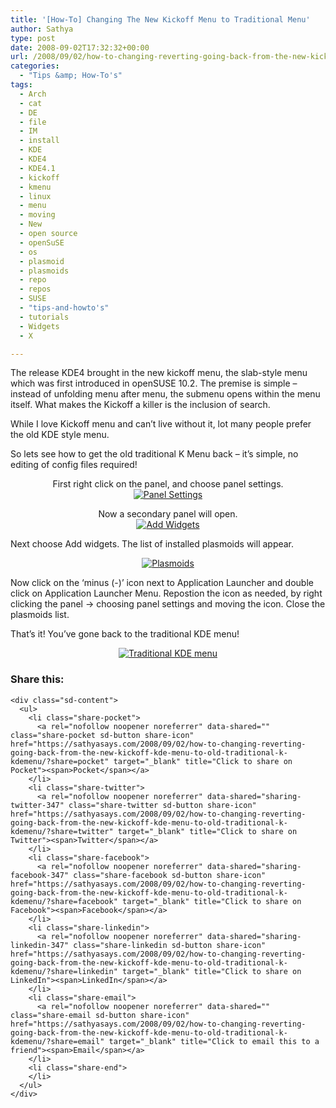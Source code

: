 ```yaml
---
title: '[How-To] Changing The New Kickoff Menu to Traditional Menu'
author: Sathya
type: post
date: 2008-09-02T17:32:32+00:00
url: /2008/09/02/how-to-changing-reverting-going-back-from-the-new-kickoff-kde-menu-to-old-traditional-k-kdemenu/
categories:
  - "Tips &amp; How-To's"
tags:
  - Arch
  - cat
  - DE
  - file
  - IM
  - install
  - KDE
  - KDE4
  - KDE4.1
  - kickoff
  - kmenu
  - linux
  - menu
  - moving
  - New
  - open source
  - openSuSE
  - os
  - plasmoid
  - plasmoids
  - repo
  - repos
  - SUSE
  - "tips-and-howto's"
  - tutorials
  - Widgets
  - X

---
```

The release KDE4 brought in the new kickoff menu, the slab-style menu which was first introduced in openSUSE 10.2. The premise is simple &#8211; instead of unfolding menu after menu, the submenu opens within the menu itself. What makes the Kickoff a killer is the inclusion of search.

While I love Kickoff menu and can&#8217;t live without it, lot many people prefer the old KDE style menu.

So lets see how to get the old traditional K Menu back &#8211; it&#8217;s simple, no editing of config files required!

<!--more-->

<p style="text-align: center;">
  First right click on the panel, and choose panel settings.<br /> <a href="http://www.flickr.com/photos/sathyabhat/2821408287/"><img class="aligncenter" src="https://i0.wp.com/farm4.static.flickr.com/3118/2821408287_c355d2a494_m.jpg?w=740" alt="Panel Settings" data-recalc-dims="1" /></a>
</p>

<p style="text-align: center;">
  Now a secondary panel will open.<br /> <a href="http://www.flickr.com/photos/sathyabhat/2821418609/"><img class="aligncenter" src="https://i1.wp.com/farm4.static.flickr.com/3243/2821418609_0cdb5621a8_m.jpg?w=740" alt="Add Widgets" data-recalc-dims="1" /></a>
</p>

<p style="text-align: left;">
  Next choose Add widgets. The list of installed plasmoids will appear.
</p>

<p style="text-align: center;">
  <a href="http://www.flickr.com/photos/sathyabhat/2822242478/"><img class="aligncenter" src="https://i0.wp.com/farm4.static.flickr.com/3024/2822242478_eeaa6ea7e8_m.jpg?w=740" alt="Plasmoids" data-recalc-dims="1" /></a>
</p>

<p style="text-align: left;">
  Now click on the &#8216;minus (-)&#8217; icon next to Application Launcher and double click on Application Launcher Menu. Repostion the icon as needed, by right clicking the panel -> choosing panel settings and moving the icon. Close the plasmoids list.
</p>

<p style="text-align: left;">
  That&#8217;s it! You&#8217;ve gone back to the traditional KDE menu!
</p>

<p style="text-align: center;">
  <a href="http://www.flickr.com/photos/sathyabhat/2822255118/"><img class="aligncenter" src="https://i1.wp.com/farm4.static.flickr.com/3124/2822255118_959aebcd99_m.jpg?w=740" alt="Traditional KDE menu" data-recalc-dims="1" /></a>
</p>

<div class="sharedaddy sd-sharing-enabled">
  <div class="robots-nocontent sd-block sd-social sd-social-icon-text sd-sharing">
    <h3 class="sd-title">
      Share this:
    </h3>
    
    <div class="sd-content">
      <ul>
        <li class="share-pocket">
          <a rel="nofollow noopener noreferrer" data-shared="" class="share-pocket sd-button share-icon" href="https://sathyasays.com/2008/09/02/how-to-changing-reverting-going-back-from-the-new-kickoff-kde-menu-to-old-traditional-k-kdemenu/?share=pocket" target="_blank" title="Click to share on Pocket"><span>Pocket</span></a>
        </li>
        <li class="share-twitter">
          <a rel="nofollow noopener noreferrer" data-shared="sharing-twitter-347" class="share-twitter sd-button share-icon" href="https://sathyasays.com/2008/09/02/how-to-changing-reverting-going-back-from-the-new-kickoff-kde-menu-to-old-traditional-k-kdemenu/?share=twitter" target="_blank" title="Click to share on Twitter"><span>Twitter</span></a>
        </li>
        <li class="share-facebook">
          <a rel="nofollow noopener noreferrer" data-shared="sharing-facebook-347" class="share-facebook sd-button share-icon" href="https://sathyasays.com/2008/09/02/how-to-changing-reverting-going-back-from-the-new-kickoff-kde-menu-to-old-traditional-k-kdemenu/?share=facebook" target="_blank" title="Click to share on Facebook"><span>Facebook</span></a>
        </li>
        <li class="share-linkedin">
          <a rel="nofollow noopener noreferrer" data-shared="sharing-linkedin-347" class="share-linkedin sd-button share-icon" href="https://sathyasays.com/2008/09/02/how-to-changing-reverting-going-back-from-the-new-kickoff-kde-menu-to-old-traditional-k-kdemenu/?share=linkedin" target="_blank" title="Click to share on LinkedIn"><span>LinkedIn</span></a>
        </li>
        <li class="share-email">
          <a rel="nofollow noopener noreferrer" data-shared="" class="share-email sd-button share-icon" href="https://sathyasays.com/2008/09/02/how-to-changing-reverting-going-back-from-the-new-kickoff-kde-menu-to-old-traditional-k-kdemenu/?share=email" target="_blank" title="Click to email this to a friend"><span>Email</span></a>
        </li>
        <li class="share-end">
        </li>
      </ul>
    </div>
  </div>
</div>